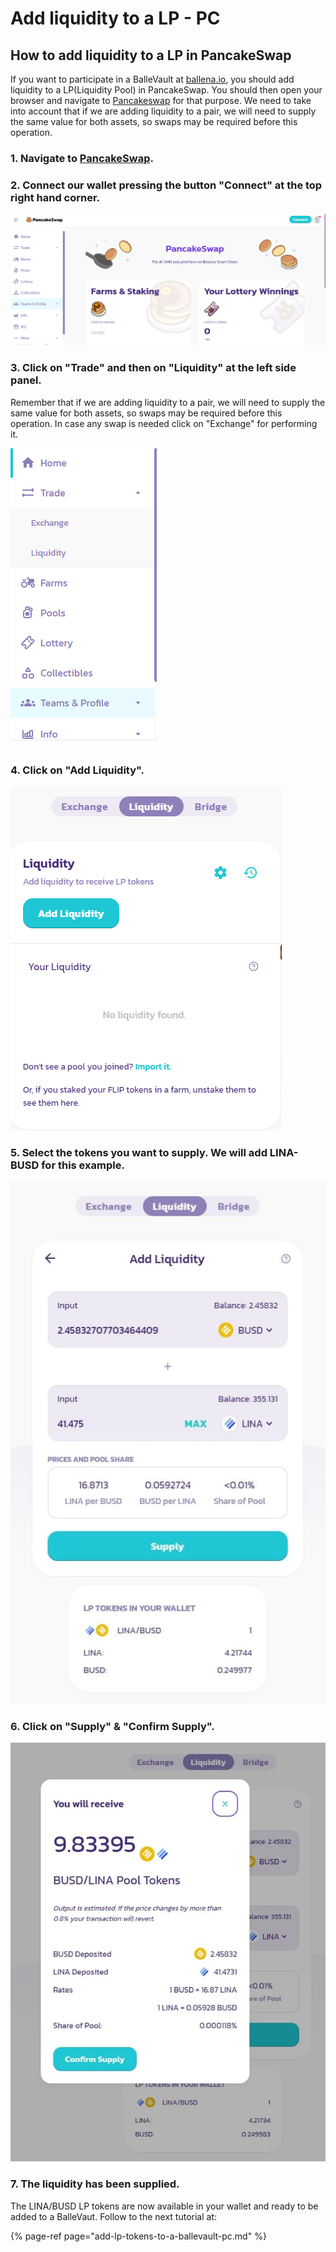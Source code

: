 # Add liquidity to a LP - PC

## How to add liquidity to a LP in PancakeSwap

If you want to participate in a BalleVault at [ballena.io](https://ballena.io/), you should add liquidity to a LP\(Liquidity Pool\) in PancakeSwap. You should then open your browser and navigate to [Pancakeswap](https://pancakeswap.finance/) for that purpose. We need to take into account that if we are adding liquidity to a pair, we will need to supply the same value for both assets, so swaps may be required before this operation.

### 

### 1. Navigate to [PancakeSwap](https://pancakeswap.finance/).



### 2. Connect our wallet pressing the button "Connect" at the top right hand corner.



![](../../../.gitbook/assets/foto-1.png)



### 3. Click on "Trade" and then on "Liquidity" at the left side panel.

Remember that if we are adding liquidity to a pair, we will need to supply the same value for both assets, so swaps may be required before this operation. In case any swap is needed click on "Exchange" for performing it.



![](../../../.gitbook/assets/foto-2.png)



### 4. Click on "Add Liquidity".



![](../../../.gitbook/assets/foto-3.png)

### 

### 5. Select the tokens you want to supply. We will add LINA-BUSD for this example.



![](../../../.gitbook/assets/foto-4.jpg)



### 6. Click on "Supply" & "Confirm Supply".



![](../../../.gitbook/assets/foto-5.jpg)



### 7. The liquidity has been supplied.

The LINA/BUSD LP tokens are now available in your wallet and ready to be added to a BalleVaut. Follow to the next tutorial at:



{% page-ref page="add-lp-tokens-to-a-ballevault-pc.md" %}







